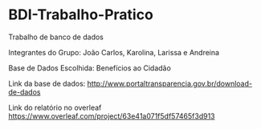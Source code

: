# BDI-Trabalho-Pratico
Trabalho de banco de dados

Integrantes do Grupo: João Carlos, Karolina, Larissa e Andreina

Base de Dados Escolhida: Benefícios ao Cidadão

Link da base de dados: http://www.portaltransparencia.gov.br/download-de-dados

Link do relatório no overleaf https://www.overleaf.com/project/63e41a071f5df57465f3d913
